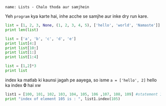 
```ngMeta
name: Lists - Chalo thoda aur samjhein
```

Yeh `program` kya karte hai, inhe acche se samjhe aur inke dry run kare.

<!-- todo: explain list of list -->
```python
list = [1, 2, 3, None, (1, 2, 3, 4, 5), ['hello', 'world', 'Namaste']]
print len(list)

```

<!-- todo: explain how does one colon work -->

```python
list = ['a', 'b', 'c', 'd', 'e']
print list[4:]
print list[10:]
print list[1:]
print list[1:4]
```

<!-- todo: explain this example - introduce this concept and then give examples to solidify -->
```python
list = [1,2]*3
print list
```

index ka matlab ki kaunsi jagah pe aayega, so isme `a = ['hello', 2]`  hello ka index **0** hai
xw
```python
list1 = [100, 101, 102, 103, 104, 105, 106 ,107, 108, 109] #statement 1
print "index of element 105 is : ", list1.index(105) 
```

<!-- todo: add more and more examples -->
